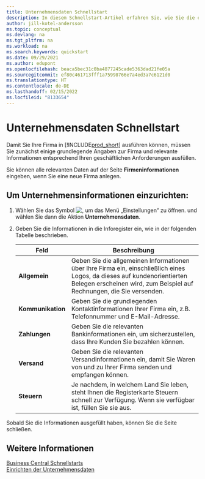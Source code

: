 ```yaml
---
title: Unternehmensdaten Schnellstart
description: In diesem Schnellstart-Artikel erfahren Sie, wie Sie die ersten wichtigen Felder über Ihre Firma in Business Central ausfüllen.
author: jill-kotel-andersson
ms.topic: conceptual
ms.devlang: na
ms.tgt_pltfrm: na
ms.workload: na
ms.search.keywords: quickstart
ms.date: 09/29/2021
ms.author: edupont
ms.openlocfilehash: beaca5bec31c0ba4877245cade5363dad21fe05a
ms.sourcegitcommit: ef80c461713fff1a75998766e7a4ed3a7c6121d0
ms.translationtype: HT
ms.contentlocale: de-DE
ms.lasthandoff: 02/15/2022
ms.locfileid: "8133654"
---
```

# <a name="company-information-quick-start"></a>Unternehmensdaten Schnellstart

Damit Sie Ihre Firma in [!INCLUDE[prod_short](includes/prod_short.md)] ausführen können, müssen Sie zunächst einige grundlegende Angaben zur Firma und relevante Informationen entsprechend Ihren geschäftlichen Anforderungen ausfüllen.  

Sie können alle relevanten Daten auf der Seite **Firmeninformationen** eingeben, wenn Sie eine neue Firma anlegen.

## <a name="to-set-up-company-information"></a>Um Unternehmensinformationen einzurichten:  

1. Wählen Sie das Symbol ![, um das Menü „Einstellungen“ zu öffnen.](media/ui-experience/settings_icon_small.png) und wählen Sie dann die Aktion **Unternehmensdaten**.
2. Geben Sie die Informationen in die Inforegister ein, wie in der folgenden Tabelle beschrieben.

    |Feld|Beschreibung|  
    |-------------|---------------------------------------|  
    |**Allgemein**|Geben Sie die allgemeinen Informationen über Ihre Firma ein, einschließlich eines Logos, da dieses auf kundenorientierten Belegen erscheinen wird, zum Beispiel auf Rechnungen, die Sie versenden. |  
    |**Kommunikation**|Geben Sie die grundlegenden Kontaktinformationen Ihrer Firma ein, z.B. Telefonnummer und E-Mail-Adresse.|  
    |**Zahlungen**| Geben Sie die relevanten Bankinformationen ein, um sicherzustellen, dass Ihre Kunden Sie bezahlen können.|  
    |**Versand**|Geben Sie die relevanten Versandinformationen ein, damit Sie Waren von und zu Ihrer Firma senden und empfangen können.|  
    |**Steuern**|Je nachdem, in welchem Land Sie leben, steht Ihnen die Registerkarte Steuern schnell zur Verfügung. Wenn sie verfügbar ist, füllen Sie sie aus.|  

Sobald Sie die Informationen ausgefüllt haben, können Sie die Seite schließen.  

## <a name="see-also"></a>Weitere Informationen  

[Business Central Schnellstarts](quick-start-business-central.md)  
[Einrichten der Unternehmensdaten](LocalFunctionality/Italy/how-to-set-up-company-information.md)  
